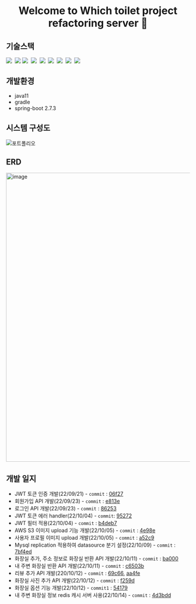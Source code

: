 <h1 align="center">Welcome to Which toilet project refactoring server 👋</h1>

## 기술스택

<p>
  <img src="https://img.shields.io/badge/-SpringBoot-brightgreen"/>&nbsp
  <img src="https://img.shields.io/badge/-SpringSecurity-lightgrey"/>
  <img src="https://img.shields.io/badge/-JPA-blue"/>&nbsp
  <img src="https://img.shields.io/badge/-AWS-orange"/>&nbsp
  <img src="https://img.shields.io/badge/-MySQL-yellow"/>&nbsp
  <img src="https://img.shields.io/badge/-Docker-blue"/>&nbsp
  <img src="https://img.shields.io/badge/-Jenkins-black"/>&nbsp
  <img src="https://img.shields.io/badge/-JWT-yellowgreen"/>&nbsp
  <img src="https://img.shields.io/badge/-Nginx-violet"/>&nbsp
</p>

## 개발환경
- java11
- gradle
- spring-boot 2.7.3

## 시스템 구성도
![포트폴리오](https://user-images.githubusercontent.com/59994664/195478735-ecdd02d5-028a-44e1-9b8f-6874ec6eae57.png)


## ERD

<img width="790" alt="image" src="https://user-images.githubusercontent.com/59994664/195479501-42be20b1-1ffd-4eb7-b154-d966cf35088a.png">

## 개발 일지
- JWT 토큰 인증 개발(22/09/21) - `commit` : [06f27](https://github.com/Stark-Industries0417/toilet_refactoring/commit/06f27a4d988bb64c351cf9f3a2a5d85c3883f4cd)
- 회원가입 API 개발(22/09/23) - `commit` : [e813e](https://github.com/Stark-Industries0417/toilet_refactoring/commit/e813e87213f8a104d9a8415c116deca37a6591e3)
- 로그인 API 개발(22/09/23) - `commit` : [86253](https://github.com/Stark-Industries0417/toilet_refactoring/commit/862536c5e11a23ecf4e8f08ad3d88454f4581386)
- JWT 토큰 에러 handler(22/10/04) - `commit`: [95272](https://github.com/Stark-Industries0417/toilet_refactoring/commit/95272869ca5d0e30707651fb2bd734f804c6614d)
- JWT 필터 적용(22/10/04) - `commit` : [b4deb7](https://github.com/Stark-Industries0417/toilet_refactoring/commit/b4deb7956cf4584895087ec2c7b00566e6b91f7d)
- AWS S3 이미지 upload 기능 개발(22/10/05) - `commit` : [4e98e](https://github.com/Stark-Industries0417/toilet_refactoring/commit/4e98eeca71c9522735b357c0e8fa15acdbdcb4dc)
- 사용자 프로필 이미지 upload 개발(22/10/05) - `commit` : [a52c9](https://github.com/Stark-Industries0417/toilet_refactoring/commit/a52c9e32ac082f9187c72c822a6cd459f82d3e69)
- Mysql replication 적용하여 datasource 분기 설정(22/10/09) - `commit` : [7bf4ed](https://github.com/Stark-Industries0417/toilet_refactoring/commit/7bf4ed91ab9ac6502c20f2b82eb5a2067c51f126)
- 화장실 추가, 주소 정보로 화장실 반환 API 개발(22/10/11) - `commit` : [ba000](https://github.com/Stark-Industries0417/toilet_refactoring/commit/ba000e347a115f76ec41e884bb879754cb1d8fe5)
- 내 주변 화장실 반환 API 개발(22/10/11) - `commit` : [c6503b](https://github.com/Stark-Industries0417/toilet_refactoring/commit/c6503b5f6d48f1e1a487e3117bf2c998bd516d26)
- 리뷰 추가 API 개발(220/10/12) - `commit` : [69c66](https://github.com/Stark-Industries0417/toilet_refactoring/commit/69c66f5d9ea526bf6fff5a988ed1962c6e9143be), 
[aa4fe](https://github.com/Stark-Industries0417/toilet_refactoring/commit/aa4fe0fdfc0c2781dd377bf0047de466db8024fa)
- 화장실 사진 추가 API 개발(22/10/12) - `commit` : [f259d](https://github.com/Stark-Industries0417/toilet_refactoring/commit/f259d60837eade4637dcb0277d3f743507236aa5)
- 화장실 옵션 기능 개발(22/10/12) - `commit1` : [54179](https://github.com/Stark-Industries0417/toilet_refactoring/commit/54179103b76213bb7695dcfe236952aa1c560262)
- 내 주변 화장실 정보 redis 캐시 서버 사용(22/10/14) - `commit` : [4d3bdd](https://github.com/Stark-Industries0417/toilet_refactoring/commit/4d3bddc5c3b3a2812c65f7b444257030b44a061d)
